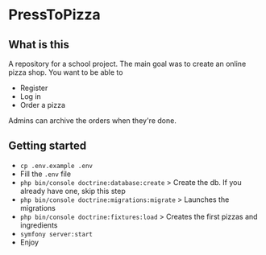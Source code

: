 # PressToPizza

## What is this

A repository for a school project. The main goal was to create an online pizza shop.
You want to be able to

- Register
- Log in
- Order a pizza

Admins can archive the orders when they're done.

## Getting started

- `cp .env.example .env`
- Fill the `.env` file
- `php bin/console doctrine:database:create` > Create the db. If you already have one, skip this step
- `php bin/console doctrine:migrations:migrate` > Launches the migrations
- `php bin/console doctrine:fixtures:load` > Creates the first pizzas and ingredients
- `symfony server:start`
- Enjoy
